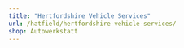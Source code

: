 ```yaml
---
title: "Hertfordshire Vehicle Services"
url: /hatfield/hertfordshire-vehicle-services/
shop: Autowerkstatt
---
```

